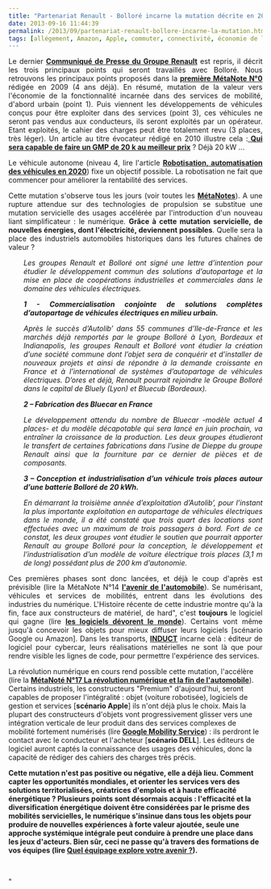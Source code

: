 ```yaml
---
title: "Partenariat Renault - Bolloré incarne la mutation décrite en 2009, MétaNote N°0"
date: 2013-09-16 11:44:39
permalink: /2013/09/partenariat-renault-bollore-incarne-la-mutation.html
tags: [allégement, Amazon, Apple, commuter, connectivité, économie de l'expérience, économie du quaternaire, économie fonctionnalité, Efficacité énergétique, google, intelligence collective, internet des objets, marketing individualisé, multimodes, Service de mobilité]
---
```


<p style="text-align: justify">Le dernier <strong><a href="http://www.media.renault.com/global/fr-fr/renaultgroup/Media/PressRelease.aspx?mediaid=50699" target="_blank">Communiqué de Presse du Groupe Renault</a></strong> est repris, il décrit les trois principaux points qui seront travaillés avec Bolloré. Nous retrouvons les principaux points proposés dans la <strong><a href="https://gabrielplassat.github.io/transportsdufutur/2009/11/le-passage-de-lobjet-vehicule-aux-services-de-mobilite-une-chance.html" target="_blank">première MétaNote N°0</a></strong> rédigée en 2009 (4 ans déjà). En résumé, mutation de la valeur vers l'économie de la fonctionnalité incarnée dans des services de mobilité, d'abord urbain (point 1). Puis viennent les développements de véhicules conçus pour être exploiter dans des services (point 3), ces véhicules ne seront pas vendus aux conducteurs, ils seront exploités par un opérateur. Etant exploités, le cahier des charges peut être totalement revu (3 places, très léger). Un article au titre évocateur rédigé en 2010 illustre cela :<strong><a href="https://gabrielplassat.github.io/transportsdufutur/2010/01/qui-sera-capable-de-faire-un-gmp-de-20-kw-au-meilleur-prix-.html" target="_blank"> Qui sera capable de faire un GMP de 20 k au meilleur prix</a></strong> ? Déjà 20 kW ...</p> <p style="text-align: justify">Le véhicule autonome (niveau 4, lire l'article <strong><a href="https://gabrielplassat.github.io/transportsdufutur/2013/09/nissan-et-daimler-sengagent-a-commercialiser-des-voitures-autonomes-en-2020-risques-et-opportunites.html" target="_blank">Robotisation, automatisation des véhicules en 2020</a></strong>) fixe un objectif possible. La robotisation ne fait que commencer pour améliorer la rentabilité des services. </p> <p style="text-align: justify">Cette mutation s'observe tous les jours (voir toutes les <strong><a href="https://gabrielplassat.github.io/transportsdufutur/les-metanotes-tdf-transports-du-futur" target="_blank">MétaNotes</a></strong>). A une rupture attendue sur des technologies de propulsion se substitue une mutation servicielle des usages accélérée par l'introduction d'un nouveau liant simplificateur : le numérique. <strong>Grâce à cette mutation servicielle, de nouvelles énergies, dont l'électricité, deviennent possibles</strong>. Quelle sera la place des industriels automobiles historiques dans les futures chaînes de valeur ? </p>  <!--more-->    <p style="text-align: justify;padding-left: 30px"><em>Les groupes Renault et Bolloré ont signé une lettre d’intention pour étudier le développement commun des solutions d’autopartage et la mise en place de coopérations industrielles et commerciales dans le domaine des véhicules électriques.</em></p> <p style="text-align: justify;padding-left: 30px"><strong><em>1 - Commercialisation conjointe de solutions complètes d’autopartage de véhicules électriques en milieu urbain.</em></strong></p> <p style="text-align: justify;padding-left: 30px"><em>Après le succès d’Autolib’ dans 55 communes d’Ile-de-France et les marchés déjà remportés par le groupe Bolloré à Lyon, Bordeaux et Indianapolis, les groupes Renault et Bolloré vont étudier la création d’une société commune dont l’objet sera de conquérir et d’installer de nouveaux projets et ainsi de répondre à la demande croissante en France et à l’international de systèmes d’autopartage de véhicules électriques. D’ores et déjà, Renault pourrait rejoindre le Groupe Bolloré dans le capital de Bluely (Lyon) et Bluecub (Bordeaux). </em></p> <p style="text-align: justify;padding-left: 30px"><strong><em>2 – Fabrication des Bluecar en France</em></strong></p> <p style="text-align: justify;padding-left: 30px"><em>Le développement attendu du nombre de Bluecar -modèle actuel 4 places- et du modèle décapotable qui sera lancé en juin prochain, va entraîner la croissance de la production. Les deux groupes étudieront le transfert de certaines fabrications dans l’usine de Dieppe du groupe Renault ainsi que la fourniture par ce dernier de pièces et de composants.</em></p> <p style="text-align: justify;padding-left: 30px"><strong><em>3 – Conception et industrialisation d’un véhicule trois places autour d’une batterie Bolloré de 20 kWh.</em></strong></p> <p style="text-align: justify;padding-left: 30px"><em>En démarrant la troisième année d’exploitation d’Autolib’, pour l’instant la plus importante exploitation en autopartage de véhicules électriques dans le monde, il a été constaté que trois quart des locations sont effectuées avec un maximum de trois passagers à bord. Fort de ce constat, les deux groupes vont étudier le soutien que pourrait apporter Renault au groupe Bolloré pour la conception, le développement et l’industrialisation d’un modèle de voiture électrique trois places (3,1 m de long) possédant plus de 200 km d’autonomie.</em></p> <p style="text-align: justify">Ces premières phases sont donc lancées, et déjà le coup d'après est prévisible (lire la MétaNote N°14 <strong><a href="https://gabrielplassat.github.io/transportsdufutur/2012/07/lavenir-de-lautomobile.html" target="_blank">l'avenir de l'automobile</a></strong>). Se numérisant, véhicules et services de mobilités, entrent dans les évolutions des industries du numérique. L'Histoire récente de cette industrie montre qu'à la fin, face aux constructeurs de matériel, de hard", c'est <strong>toujours</strong> le logiciel qui gagne (lire <strong><a href="https://gabrielplassat.github.io/transportsdufutur/2012/11/le-logiciel-devore-le-monde-quand-les-codes-dominent-les-objets.html"" target=""_blank"">les logiciels dévorent le monde</a></strong>). Certains vont même jusqu'à concevoir les objets pour mieux diffuser leurs logiciels [scénario Google ou Amazon]. Dans les transports, <strong><a href=""http://www.youtube.com/watch?v=QiK1yJPmjfg&list=PLvYrJ_MvVasZBnOuqYlwUWD3tdvK8k4WQ&index=1"" target=""_blank"">INDUCT</a></strong> incarne celà : éditeur de logiciel pour cybercar, leurs réalisations matérielles ne sont là que pour rendre visible les lignes de code, pour permettre l'expérience des services. </p> <p style=""text-align: justify"">La révolution numérique en cours rend possible cette mutation, l'accélère (lire la <strong><a href="https://gabrielplassat.github.io/transportsdufutur/2013/08/metanote-17-la-mutation-numerique-nengendre-pas-seulement-de-nouveaux-moyens-de-transports-elle-modi.html"" target=""_blank"">MétaNoté N°17 La révolution numérique et la fin de l'automobile</a></strong>). Certains industriels, les constructeurs "Premium" d'aujourd'hui, seront capables de proposer l'intégralité : objet (voiture robotisée), logiciels de gestion et services [<strong>scénario Apple</strong>] ils n'ont déjà plus le choix. Mais la plupart des constructeurs d'objets vont progressivement glisser vers une intégration verticale de leur produit dans des services complexes de mobilité fortement numérisés (lire <strong><a href="https://gabrielplassat.github.io/transportsdufutur/2011/07/google-mobility-service-et-si-nous-le-faisions-sans-attendre-.html"" target=""_blank"">Google Mobility Service</a></strong>) : ils perdront le contact avec le conducteur et l'acheteur [<strong>scénario DELL</strong>]. Les éditeurs de logiciel auront captés la connaissance des usages des véhicules, donc la capacité de rédiger des cahiers des charges très précis. </p> <p style=""text-align: justify""><strong>Cette mutation n'est pas positive ou négative, elle a déjà lieu. Comment capter les opportunités mondiales, et orienter les services vers des solutions territorialisées, créatrices d'emplois et à haute efficacité énergétique ? Plusieurs points sont désormais acquis : l'efficacité et la diversification énergétique doivent être considérées par le prisme des mobilités servicielles, le numérique s'insinue dans tous les objets pour produire de nouvelles expériences à forte valeur ajoutée, seule une approche systémique intégrale peut conduire à prendre une place dans les jeux d'acteurs. Bien sûr, ceci ne passe qu'à travers des formations de vos équipes (lire <a href="https://gabrielplassat.github.io/transportsdufutur/2013/02/quel-equipage-explore-aujourdhui-votre-avenir-vos-prochains-modeles-daffaires.html"" target=""_blank"">Quel équipage explore votre avenir ?</a>).</strong></p> <p style=""text-align: justify""> </p>"
